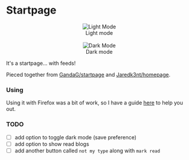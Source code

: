 # Startpage

<p align="center">
<img src="https://i.imgur.com/uT8cUDf.png" alt="Light Mode"/>
<br>
Light mode
<br>
<br>
<img src="https://i.imgur.com/ENXkShu.png" alt="Dark Mode"/>
<br>
Dark mode
<p>

It's a startpage... with feeds!

Pieced together from [GandaG/startpage](https://github.com/GandaG/startpage) and [Jaredk3nt/homepage](https://github.com/Jaredk3nt/homepage).


### Using

Using it with Firefox was a bit of work, so I have a guide [here](https://meain.io/blog/2019/set-local-file-as-newtabpage-in-firefox/) to help you out.


### TODO

- [ ] add option to toggle dark mode (save preference)
- [ ] add option to show read blogs
- [ ] add another button called `not my type` along with `mark read`
